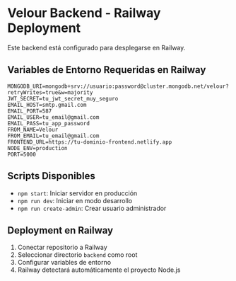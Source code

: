# Velour Backend - Railway Deployment

Este backend está configurado para desplegarse en Railway.

## Variables de Entorno Requeridas en Railway

```env
MONGODB_URI=mongodb+srv://usuario:password@cluster.mongodb.net/velour?retryWrites=true&w=majority
JWT_SECRET=tu_jwt_secret_muy_seguro
EMAIL_HOST=smtp.gmail.com
EMAIL_PORT=587
EMAIL_USER=tu_email@gmail.com
EMAIL_PASS=tu_app_password
FROM_NAME=Velour
FROM_EMAIL=tu_email@gmail.com
FRONTEND_URL=https://tu-dominio-frontend.netlify.app
NODE_ENV=production
PORT=5000
```

## Scripts Disponibles

- `npm start`: Iniciar servidor en producción
- `npm run dev`: Iniciar en modo desarrollo
- `npm run create-admin`: Crear usuario administrador

## Deployment en Railway

1. Conectar repositorio a Railway
2. Seleccionar directorio `backend` como root
3. Configurar variables de entorno
4. Railway detectará automáticamente el proyecto Node.js
